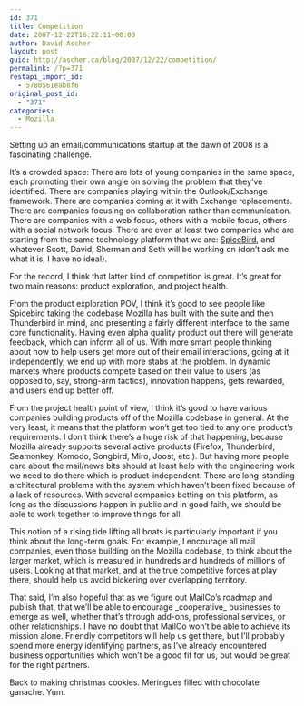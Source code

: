 ```yaml
---
id: 371
title: Competition
date: 2007-12-22T16:22:11+00:00
author: David Ascher
layout: post
guid: http://ascher.ca/blog/2007/12/22/competition/
permalink: /?p=371
restapi_import_id:
  - 5780561eab8f6
original_post_id:
  - "371"
categories:
  - Mozilla
---
```

Setting up an email/communications startup at the dawn of 2008 is a fascinating challenge.

It&#8217;s a crowded space: There are lots of young companies in the same space, each promoting their own angle on solving the problem that they&#8217;ve identified. There are companies playing within the Outlook/Exchange framework. There are companies coming at it with Exchange replacements. There are companies focusing on collaboration rather than communication. There are companies with a web focus, others with a mobile focus, others with a social network focus. There are even at least two companies who are starting from the same technology platform that we are: [SpiceBird](http://www.spicebird.com/), and whatever Scott, David, Sherman and Seth will be working on (don&#8217;t ask me what it is, I have no idea!).

For the record, I think that latter kind of competition is great. It&#8217;s great for two main reasons: product exploration, and project health.

From the product exploration POV, I think it&#8217;s good to see people like Spicebird taking the codebase Mozilla has built with the suite and then Thunderbird in mind, and presenting a fairly different interface to the same core functionality. Having even alpha quality product out there will generate feedback, which can inform all of us. With more smart people thinking about how to help users get more out of their email interactions, going at it independently, we end up with more stabs at the problem. In dynamic markets where products compete based on their value to users (as opposed to, say, strong-arm tactics), innovation happens, gets rewarded, and users end up better off.

From the project health point of view, I think it&#8217;s good to have various companies building products off of the Mozilla codebase in general. At the very least, it means that the platform won&#8217;t get too tied to any one product&#8217;s requirements. I don&#8217;t think there&#8217;s a huge risk of that happening, because Mozilla already supports several active products (Firefox, Thunderbird, Seamonkey, Komodo, Songbird, Miro, Joost, etc.). But having more people care about the mail/news bits should at least help with the engineering work we need to do there which is product-independent. There are long-standing architectural problems with the system which haven&#8217;t been fixed because of a lack of resources. With several companies betting on this platform, as long as the discussions happen in public and in good faith, we should be able to work together to improve things for all.

This notion of a rising tide lifting all boats is particularly important if you think about the long-term goals. For example, I encourage all mail companies, even those building on the Mozilla codebase, to think about the larger market, which is measured in hundreds and hundreds of millions of users. Looking at that market, and at the true competitive forces at play there, should help us avoid bickering over overlapping territory.

That said, I&#8217;m also hopeful that as we figure out MailCo&#8217;s roadmap and publish that, that we&#8217;ll be able to encourage \_cooperative\_ businesses to emerge as well, whether that&#8217;s through add-ons, professional services, or other relationships. I have no doubt that MailCo won&#8217;t be able to achieve its mission alone. Friendly competitors will help us get there, but I&#8217;ll probably spend more energy identifying partners, as I&#8217;ve already encountered business opportunities which won&#8217;t be a good fit for us, but would be great for the right partners.

Back to making christmas cookies. Meringues filled with chocolate ganache. Yum.